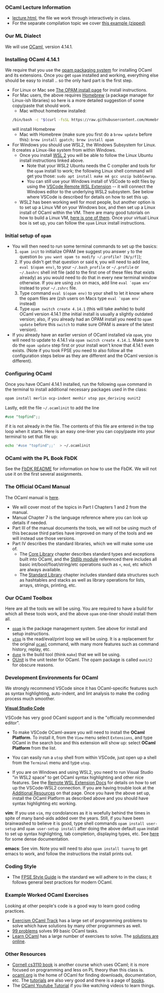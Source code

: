 ### OCaml Lecture Information

*   [lecture.html](lecture.html), the file we work through interactively in class.
*   For the separate compilation topic we cover [this example (zipped)](set-example.zip)

### Our ML Dialect

We will use [OCaml](http://ocaml.org), version 4.14.1.

### Installing OCaml 4.14.1

We require that you use the [opam packaging system](https://opam.ocaml.org) for installing OCaml and its extensions.  Once you get `opam` installed and working, everything else should be easy to install .. so the only hard part is the first step.

-  For Linux or Mac see [The OPAM install page](https://opam.ocaml.org/doc/Install.html) for install instructions. 
-  For Mac users, the above requires [Homebrew](https://brew.sh) (a package manager for Linux-ish libraries) so here is a more detailed suggestion of some copy/paste that should work.
	- Mac without homebrew installed:
    ```sh
    /bin/bash -c "$(curl -fsSL https://raw.githubusercontent.com/Homebrew/install/HEAD/install.sh)"
    ``` 
    will install Homebrew 
	- Mac with Homebrew (make sure you first do a `brew update` before this): `brew install gpatch; brew install opam`
-   For Windows you should use WSL2, the Windows Subsystem for Linux.  It creates a Linux-like system from within Windows.
    - Once you install [WSL 2](https://docs.microsoft.com/en-us/windows/wsl/) you will be able to follow the Linux Ubuntu install instructions linked above. 
       - Note that your WSL2 Ubuntu needs the C compiler and tools for the `opam` install to work; the following Linux shell command will get you those: `sudo apt install make m4 gcc unzip bubblewrap`.
       - You can still use your Windows install of VSCode to edit files by using the [VSCode Remote WSL Extension](https://docs.microsoft.com/en-us/windows/wsl/tutorials/wsl-vscode) -- it will connect the Windows editor to the underlying WSL2 subsystem.  See below where VSCode is described for details on how to set this up.
    -  WSL2 has been working well for most people, but another option is to set up a Linux VM on your Windows box, and then set up a Linux install of OCaml within the VM.  There are many good tutorials on how to build a Linux VM, [here is one of them](https://www.lifewire.com/run-ubuntu-within-windows-virtualbox-2202098).  Once your virtual Linux box is set up, you can follow the `opam` Linux install instructions.

### Initial setup of `opam`
- You will then need to run some terminal commands to set up the basics:
    1.  `opam init` to initialize OPAM (we suggest you answer `y` to the question `Do you want opam to modify ~/.profile? [N/y/f]`);
    2.  If you didn't get that question or said `N`, you will need to add line, `eval $(opam env)`, to your `~/.bash_profile` or `~/.profile` or `~/.bashrc` shell init file (add to the first one of these files that exists already) as you would need to do that in every new terminal window otherwise. If you are using `zsh` on macs, add line ``eval `opam env` `` instead to your `~/.zshrc` file. 
    3.  Type command `eval $(opam env)` to your shell to let it know where the opam files are (zsh users on Macs type ``eval `opam env` `` instead)       
    4. Type `opam switch create 4.14.1` (this will take awhile) to build OCaml version 4.14.1 (the initial install is usually a slightly outdated version; also, if you already had an OPAM install you need to `opam update` before this `switch` to make sure OPAM is aware of the latest version).
- If you already have an earlier version of OCaml installed via `opam`, you will need to update to 4.14.1 via `opam switch create 4.14.1`.  Make sure to do the `opam update` step first or your install won't know that 4.14.1 even exists.  (Note if you took FPSE you need to also follow all the configuration steps below as they are different and the OCaml version is different).

### Configuring OCaml 

Once you have OCaml 4.14.1 installed, run the following `opam` command in the terminal to install additional necessary packages used in the class:
```bash
opam install merlin ocp-indent menhir utop ppx_deriving ounit2
```

Lastly, edit the file `~/.ocamlinit` to add the line 
```ocaml
#use "topfind";;
```
if it is not already in the file.  The contents of this file are entered in the top loop when it starts.  Here is an easy one-liner you can copy/paste into your terminal to set that file up:
```sh
echo '#use "topfind";;'  > ~/.ocamlinit
```

### OCaml with the PL Book FbDK

See the [FbDK README](../book/dist/fbdk/README.md) for information on how to use the FbDK.  We will not use it on the first several assignments.

### The Official OCaml Manual

The OCaml manual is [here](https://ocaml.org/manual/).
* We will cover most of the topics in Part I Chapters 1 and 2 from the manual.
* Manual Chapter 7 is the language reference where you can look up details if needed. 
* Part III of the manual documents the tools, we will not be using much of this because third parties have improved on many of the tools and we will instead use those versions.
* Part IV describes the standard libraries, which we will make some use of. 
   -  The [Core Library](https://ocaml.org/manual/core.html) chapter describes standard types and exceptions built into OCaml, and the [Stdlib module](https://ocaml.org/api/Stdlib.html) referenced there includes all basic int/bool/float/string/etc operations such as `<`, `mod`, etc which are always available.
   -  The [Standard Library](https://ocaml.org/manual/stdlib.html) chapter includes standard data structures such as hashtables and stacks as well as library operations for lists, arrays, strings, printing, etc.

### Our OCaml Toolbox

Here are all the tools we will be using.  You are required to have a build for which all these tools work, and the above `opam` one-liner should install them all.

* [`opam`](https://opam.ocaml.org) is the package management system.  See above for install and setup instructions.
* [`utop`](https://opam.ocaml.org/blog/about-utop/) is the read/eval/print loop we will be using.  It is a replacement for the original [`ocaml`](http://caml.inria.fr/pub/docs/manual-ocaml/toplevel.html) command, with many more features such as command history, replay, etc.
* [`dune`](https://dune.build) is the build tool (think `make`) that we will be using.
* [OUnit](https://github.com/gildor478/ounit) is the unit tester for OCaml.  The opam package is called `ounit2` for obscure reasons.

### Development Environments for OCaml

We strongly recommend VSCode since it has OCaml-specific features such as syntax highlighting, auto-indent, and lint analysis to make the coding process much smoother.

**[Visual Studio Code](https://code.visualstudio.com)**

VSCode has very good OCaml support and is the "officially recommended editor". 

* To make VSCode OCaml-aware you will need to install the **OCaml Platform**.   To install it, from the `View` menu select `Extensions`, and type OCaml in the search box and this extension will show up: select **OCaml Platform** from the list.

* You can easily run a `utop` shell from within VSCode, just open up a shell from the `Terminal` menu and type `utop`.

* If you are on Windows and using WSL2, you need to run Visual Studio "in WSL2 space" to get OCaml syntax highlighting and other nice features. See the [Remote WSL Extension Docs](https://docs.microsoft.com/en-us/windows/wsl/tutorials/wsl-vscode) for details on how to set up the VSCode-WSL2 connection.  If you are having trouble look at the [Additional Resources](https://docs.microsoft.com/en-us/windows/wsl/tutorials/wsl-vscode#additional-resources) on that page.  Once you have the above set up, install the OCaml Platform as described above and you should have syntax highlighting etc working.

**vim**: If you use `vim`, my condolances as it is woefully behind the times in spite of many band-aids added over the years.  Still, if you have been brainwashed to believe it is good, type shell commands `opam install user-setup` and `opam user-setup install` after doing the above  default `opam` install to set up syntax highlighting, tab completion, displaying types, etc. See [here](https://github.com/ocaml/merlin/blob/master/vim/merlin/doc/merlin.txt) for some dense documentation.

**emacs**: See vim. Note you will need to also `opam install tuareg` to get emacs to work, and follow the instructions the install prints out.

### Coding Style

* The [FPSE Style Guide](http://pl.cs.jhu.edu/fpse/style-guide.html) is the standard we will adhere to in the class; it follows general best practices for modern OCaml.

### Example Worked OCaml Exercises
Looking at other people's code is a good way to learn good coding practices.

* [Exercism OCaml Track](https://exercism.io/tracks/ocaml/exercises) has a large set of programming problems to solve which have solutions by many other programmers as well.
* [99 problems](https://ocaml.org/learn/tutorials/99problems.html) solves 99 basic OCaml tasks.
* [Learn OCaml](https://ocaml-sf.org/learn-ocaml-public/#activity%3Dexercises) has a large number of exercises to solve.  The [solutions are online](https://github.com/ocaml-sf/learn-ocaml-corpus/tree/master/exercises).

### Other Resources

* [Cornell cs3110 book](https://www.cs.cornell.edu/courses/cs3110/2020sp/textbook/) is another course which uses OCaml; it is more focused on programming and less on PL theory than this class is.
* [ocaml.org](http://ocaml.org) is the home of OCaml for finding downloads, documentation, etc. The [tutorials](http://ocaml.org/learn/tutorials/) are also very good and there is a page of [books](http://ocaml.org/learn/books.html).
* The [OCaml Youtube Tutorial](https://www.youtube.com/playlist?list=PLea0WJq13cnCef-3KSU3qWFge9OGUlKx1) if you like watching videos to learn things.

